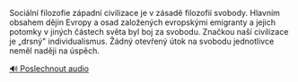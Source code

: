 
Sociální filozofie západní civilizace je v zásadě filozofií svobody. Hlavním obsahem dějin Evropy a osad založených evropskými emigranty a jejich potomky v jiných částech světa byl boj za svobodu. Značkou naší civilizace je „drsný" individualismus. Žádný otevřený útok na svobodu jednotlivce neměl naději na úspěch.

[🔊 Poslechnout audio](/data/7-paragraphs/audio/chapter_57/para_008-Sociln-filozofie-zpadn-civilizace-je-v-zsad.mp3)
